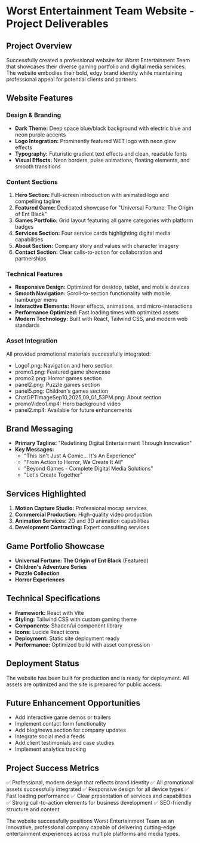 # Worst Entertainment Team Website - Project Deliverables

## Project Overview
Successfully created a professional website for Worst Entertainment Team that showcases their diverse gaming portfolio and digital media services. The website embodies their bold, edgy brand identity while maintaining professional appeal for potential clients and partners.

## Website Features

### Design & Branding
- **Dark Theme:** Deep space blue/black background with electric blue and neon purple accents
- **Logo Integration:** Prominently featured WET logo with neon glow effects
- **Typography:** Futuristic gradient text effects and clean, readable fonts
- **Visual Effects:** Neon borders, pulse animations, floating elements, and smooth transitions

### Content Sections
1. **Hero Section:** Full-screen introduction with animated logo and compelling tagline
2. **Featured Game:** Dedicated showcase for "Universal Fortune: The Origin of Ent Black"
3. **Games Portfolio:** Grid layout featuring all game categories with platform badges
4. **Services Section:** Four service cards highlighting digital media capabilities
5. **About Section:** Company story and values with character imagery
6. **Contact Section:** Clear calls-to-action for collaboration and partnerships

### Technical Features
- **Responsive Design:** Optimized for desktop, tablet, and mobile devices
- **Smooth Navigation:** Scroll-to-section functionality with mobile hamburger menu
- **Interactive Elements:** Hover effects, animations, and micro-interactions
- **Performance Optimized:** Fast loading times with optimized assets
- **Modern Technology:** Built with React, Tailwind CSS, and modern web standards

### Asset Integration
All provided promotional materials successfully integrated:
- Logo1.png: Navigation and hero section
- promo1.png: Featured game showcase
- promo2.png: Horror games section
- panel2.png: Puzzle games section
- panel5.png: Children's games section
- ChatGPTImageSep10,2025,09_01_53PM.png: About section
- promoVideo1.mp4: Hero background video
- panel2.mp4: Available for future enhancements

## Brand Messaging
- **Primary Tagline:** "Redefining Digital Entertainment Through Innovation"
- **Key Messages:** 
  - "This Isn't Just A Comic... It's An Experience"
  - "From Action to Horror, We Create It All"
  - "Beyond Games - Complete Digital Media Solutions"
  - "Let's Create Together"

## Services Highlighted
1. **Motion Capture Studio:** Professional mocap services
2. **Commercial Production:** High-quality video production
3. **Animation Services:** 2D and 3D animation capabilities
4. **Development Contracting:** Expert consulting services

## Game Portfolio Showcase
- **Universal Fortune: The Origin of Ent Black** (Featured)
- **Children's Adventure Series**
- **Puzzle Collection**
- **Horror Experiences**

## Technical Specifications
- **Framework:** React with Vite
- **Styling:** Tailwind CSS with custom gaming theme
- **Components:** Shadcn/ui component library
- **Icons:** Lucide React icons
- **Deployment:** Static site deployment ready
- **Performance:** Optimized build with asset compression

## Deployment Status
The website has been built for production and is ready for deployment. All assets are optimized and the site is prepared for public access.

## Future Enhancement Opportunities
- Add interactive game demos or trailers
- Implement contact form functionality
- Add blog/news section for company updates
- Integrate social media feeds
- Add client testimonials and case studies
- Implement analytics tracking

## Project Success Metrics
✅ Professional, modern design that reflects brand identity
✅ All promotional assets successfully integrated
✅ Responsive design for all device types
✅ Fast loading performance
✅ Clear presentation of services and capabilities
✅ Strong call-to-action elements for business development
✅ SEO-friendly structure and content

The website successfully positions Worst Entertainment Team as an innovative, professional company capable of delivering cutting-edge entertainment experiences across multiple platforms and media types.

